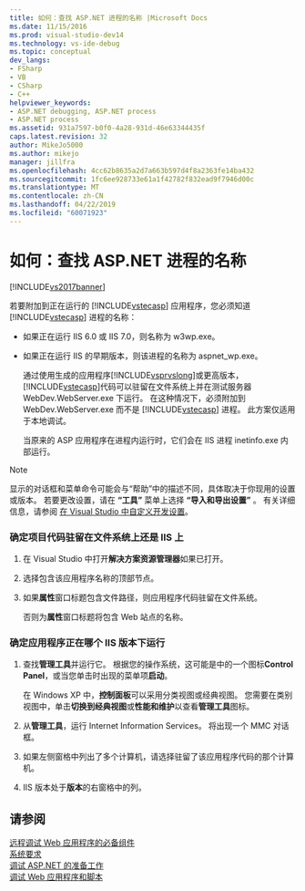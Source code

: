 ```yaml
---
title: 如何：查找 ASP.NET 进程的名称 |Microsoft Docs
ms.date: 11/15/2016
ms.prod: visual-studio-dev14
ms.technology: vs-ide-debug
ms.topic: conceptual
dev_langs:
- FSharp
- VB
- CSharp
- C++
helpviewer_keywords:
- ASP.NET debugging, ASP.NET process
- ASP.NET process
ms.assetid: 931a7597-b0f0-4a28-931d-46e63344435f
caps.latest.revision: 32
author: MikeJo5000
ms.author: mikejo
manager: jillfra
ms.openlocfilehash: 4cc62b8635a2d7a663b597d4f8a2363fe14ba432
ms.sourcegitcommit: 1fc6ee928733e61a1f42782f832ead9f7946d00c
ms.translationtype: MT
ms.contentlocale: zh-CN
ms.lasthandoff: 04/22/2019
ms.locfileid: "60071923"
---
```

# <a name="how-to-find-the-name-of-the-aspnet-process"></a>如何：查找 ASP.NET 进程的名称
[!INCLUDE[vs2017banner](../includes/vs2017banner.md)]

若要附加到正在运行的 [!INCLUDE[vstecasp](../includes/vstecasp-md.md)] 应用程序，您必须知道 [!INCLUDE[vstecasp](../includes/vstecasp-md.md)] 进程的名称：  
  
- 如果正在运行 IIS 6.0 或 IIS 7.0，则名称为 w3wp.exe。  
  
- 如果正在运行 IIS 的早期版本，则该进程的名称为 aspnet_wp.exe。  
  
  通过使用生成的应用程序[!INCLUDE[vsprvslong](../includes/vsprvslong-md.md)]或更高版本，[!INCLUDE[vstecasp](../includes/vstecasp-md.md)]代码可以驻留在文件系统上并在测试服务器 WebDev.WebServer.exe 下运行。 在这种情况下，必须附加到 WebDev.WebServer.exe 而不是 [!INCLUDE[vstecasp](../includes/vstecasp-md.md)] 进程。 此方案仅适用于本地调试。  
  
  当原来的 ASP 应用程序在进程内运行时，它们会在 IIS 进程 inetinfo.exe 内部运行。  
  
> [!NOTE]
>  显示的对话框和菜单命令可能会与“帮助”中的描述不同，具体取决于你现用的设置或版本。 若要更改设置，请在 **“工具”** 菜单上选择 **“导入和导出设置”** 。 有关详细信息，请参阅 [在 Visual Studio 中自定义开发设置](http://msdn.microsoft.com/22c4debb-4e31-47a8-8f19-16f328d7dcd3)。  
  
### <a name="to-determine-whether-project-code-resides-on-the-file-system-or-iis"></a>确定项目代码驻留在文件系统上还是 IIS 上  
  
1. 在 Visual Studio 中打开**解决方案资源管理器**如果已打开。  
  
2. 选择包含该应用程序名称的顶部节点。  
  
3. 如果**属性**窗口标题包含文件路径，则应用程序代码驻留在文件系统。  
  
     否则为**属性**窗口标题将包含 Web 站点的名称。  
  
### <a name="to-determine-the-iis-version-under-which-the-application-is-running"></a>确定应用程序正在哪个 IIS 版本下运行  
  
1. 查找**管理工具**并运行它。 根据您的操作系统，这可能是中的一个图标**Control Panel**，或当您单击时出现的菜单项**启动**。  
  
     在 Windows XP 中，**控制面板**可以采用分类视图或经典视图。 您需要在类别视图中，单击**切换到经典视图**或**性能和维护**以查看**管理工具**图标。  
  
2. 从**管理工具**，运行 Internet Information Services。 将出现一个 MMC 对话框。  
  
3. 如果左侧窗格中列出了多个计算机，请选择驻留了该应用程序代码的那个计算机。  
  
4. IIS 版本处于**版本**的右窗格中的列。  
  
## <a name="see-also"></a>请参阅  
 [远程调试 Web 应用程序的必备组件](../debugger/prerequistes-for-remote-debugging-web-applications.md)   
 [系统要求](../debugger/aspnet-debugging-system-requirements.md)   
 [调试 ASP.NET 的准备工作](../debugger/preparing-to-debug-aspnet.md)   
 [调试 Web 应用程序和脚本](../debugger/debugging-web-applications-and-script.md)
